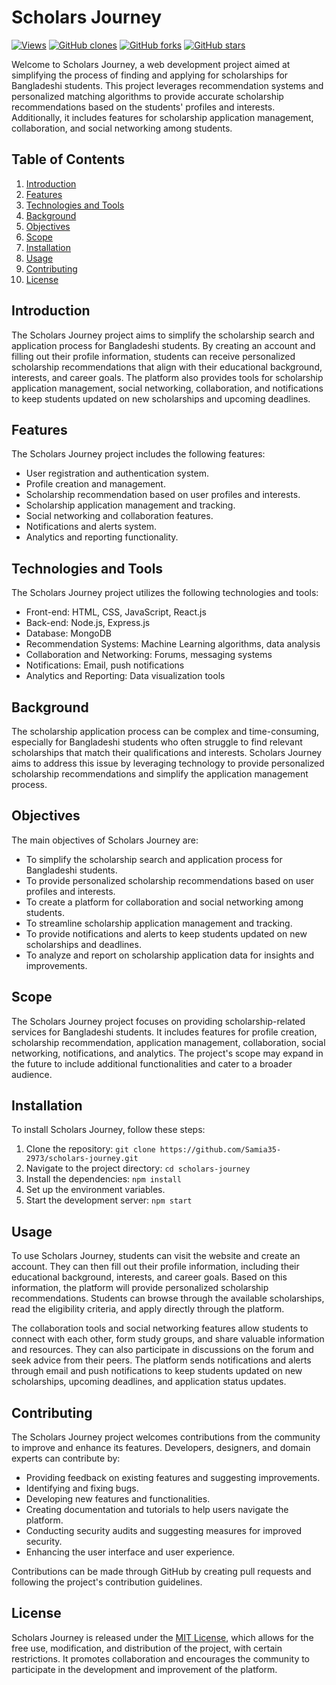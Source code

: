 # Scholars Journey

[![Views](https://hits.dwyl.com/Samia35-2973/Scholarship-Website.svg)](https://hits.dwyl.com/Samia35-2973/Scholarship-Website)
[![GitHub clones](https://img.shields.io/github/clones/Samia35-2973/Scholarship-Website.svg)](https://github.com/Samia35-2973/Scholarship-Website)
[![GitHub forks](https://img.shields.io/github/forks/Samia35-2973/Scholarship-Website.svg?style=social&label=Fork&maxAge=2592000)](https://github.com/Samia35-2973/Scholarship-Website/network/members)
[![GitHub stars](https://img.shields.io/github/stars/Samia35-2973/Scholarship-Website.svg?style=social&label=Star&maxAge=2592000)](https://github.com/Samia35-2973/Scholarship-Website/stargazers)

Welcome to Scholars Journey, a web development project aimed at simplifying the process of finding and applying for scholarships for Bangladeshi students. This project leverages recommendation systems and personalized matching algorithms to provide accurate scholarship recommendations based on the students' profiles and interests. Additionally, it includes features for scholarship application management, collaboration, and social networking among students.

## Table of Contents

1. [Introduction](#introduction)
2. [Features](#features)
3. [Technologies and Tools](#technologies-and-tools)
4. [Background](#background)
5. [Objectives](#objectives)
6. [Scope](#scope)
7. [Installation](#installation)
8. [Usage](#usage)
9. [Contributing](#contributing)
10. [License](#license)

## Introduction

The Scholars Journey project aims to simplify the scholarship search and application process for Bangladeshi students. By creating an account and filling out their profile information, students can receive personalized scholarship recommendations that align with their educational background, interests, and career goals. The platform also provides tools for scholarship application management, social networking, collaboration, and notifications to keep students updated on new scholarships and upcoming deadlines.

## Features

The Scholars Journey project includes the following features:

- User registration and authentication system.
- Profile creation and management.
- Scholarship recommendation based on user profiles and interests.
- Scholarship application management and tracking.
- Social networking and collaboration features.
- Notifications and alerts system.
- Analytics and reporting functionality.

## Technologies and Tools

The Scholars Journey project utilizes the following technologies and tools:

- Front-end: HTML, CSS, JavaScript, React.js
- Back-end: Node.js, Express.js
- Database: MongoDB
- Recommendation Systems: Machine Learning algorithms, data analysis
- Collaboration and Networking: Forums, messaging systems
- Notifications: Email, push notifications
- Analytics and Reporting: Data visualization tools

## Background

The scholarship application process can be complex and time-consuming, especially for Bangladeshi students who often struggle to find relevant scholarships that match their qualifications and interests. Scholars Journey aims to address this issue by leveraging technology to provide personalized scholarship recommendations and simplify the application management process.

## Objectives

The main objectives of Scholars Journey are:

- To simplify the scholarship search and application process for Bangladeshi students.
- To provide personalized scholarship recommendations based on user profiles and interests.
- To create a platform for collaboration and social networking among students.
- To streamline scholarship application management and tracking.
- To provide notifications and alerts to keep students updated on new scholarships and deadlines.
- To analyze and report on scholarship application data for insights and improvements.

## Scope

The Scholars Journey project focuses on providing scholarship-related services for Bangladeshi students. It includes features for profile creation, scholarship recommendation, application management, collaboration, social networking, notifications, and analytics. The project's scope may expand in the future to include additional functionalities and cater to a broader audience.

## Installation

To install Scholars Journey, follow these steps:

1. Clone the repository: `git clone https://github.com/Samia35-2973/scholars-journey.git`
2. Navigate to the project directory: `cd scholars-journey`
3. Install the dependencies: `npm install`
4. Set up the environment variables.
5. Start the development server: `npm start`

## Usage

To use Scholars Journey, students can visit the website and create an account. They can then fill out their profile information, including their educational background, interests, and career goals. Based on this information, the platform will provide personalized scholarship recommendations. Students can browse through the available scholarships, read the eligibility criteria, and apply directly through the platform.

The collaboration tools and social networking features allow students to connect with each other, form study groups, and share valuable information and resources. They can also participate in discussions on the forum and seek advice from their peers. The platform sends notifications and alerts through email and push notifications to keep students updated on new scholarships, upcoming deadlines, and application status updates.

## Contributing

The Scholars Journey project welcomes contributions from the community to improve and enhance its features. Developers, designers, and domain experts can contribute by:

- Providing feedback on existing features and suggesting improvements.
- Identifying and fixing bugs.
- Developing new features and functionalities.
- Creating documentation and tutorials to help users navigate the platform.
- Conducting security audits and suggesting measures for improved security.
- Enhancing the user interface and user experience.

Contributions can be made through GitHub by creating pull requests and following the project's contribution guidelines.

## License

Scholars Journey is released under the [MIT License](https://opensource.org/licenses/MIT), which allows for the free use, modification, and distribution of the project, with certain restrictions. It promotes collaboration and encourages the community to participate in the development and improvement of the platform.

